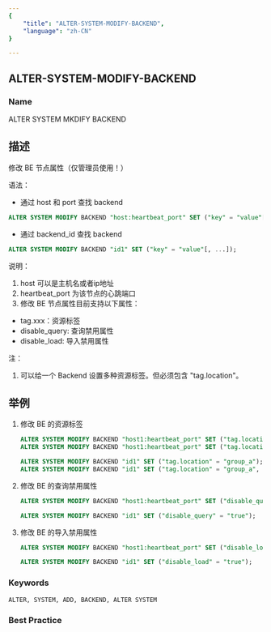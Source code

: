 ```yaml
---
{
    "title": "ALTER-SYSTEM-MODIFY-BACKEND",
    "language": "zh-CN"
}

---
```


<!--
Licensed to the Apache Software Foundation (ASF) under one
or more contributor license agreements.  See the NOTICE file
distributed with this work for additional information
regarding copyright ownership.  The ASF licenses this file
to you under the Apache License, Version 2.0 (the
"License"); you may not use this file except in compliance
with the License.  You may obtain a copy of the License at

  http://www.apache.org/licenses/LICENSE-2.0

Unless required by applicable law or agreed to in writing,
software distributed under the License is distributed on an
"AS IS" BASIS, WITHOUT WARRANTIES OR CONDITIONS OF ANY
KIND, either express or implied.  See the License for the
specific language governing permissions and limitations
under the License.
-->

## ALTER-SYSTEM-MODIFY-BACKEND

### Name

ALTER SYSTEM MKDIFY BACKEND

## 描述

修改 BE 节点属性（仅管理员使用！）

语法：

- 通过 host 和 port 查找 backend

```sql
ALTER SYSTEM MODIFY BACKEND "host:heartbeat_port" SET ("key" = "value"[, ...]);
```

- 通过 backend_id 查找 backend

```sql
ALTER SYSTEM MODIFY BACKEND "id1" SET ("key" = "value"[, ...]);
```

 说明：

1. host 可以是主机名或者ip地址
2. heartbeat_port 为该节点的心跳端口
3. 修改 BE 节点属性目前支持以下属性：

- tag.xxx：资源标签
- disable_query: 查询禁用属性
- disable_load: 导入禁用属性        

注：
1. 可以给一个 Backend 设置多种资源标签。但必须包含 "tag.location"。

## 举例

1. 修改 BE 的资源标签

   ```sql
   ALTER SYSTEM MODIFY BACKEND "host1:heartbeat_port" SET ("tag.location" = "group_a");
   ALTER SYSTEM MODIFY BACKEND "host1:heartbeat_port" SET ("tag.location" = "group_a", "tag.compute" = "c1");
   ```

   ```sql
   ALTER SYSTEM MODIFY BACKEND "id1" SET ("tag.location" = "group_a");
   ALTER SYSTEM MODIFY BACKEND "id1" SET ("tag.location" = "group_a", "tag.compute" = "c1");
   ```

2. 修改 BE 的查询禁用属性
   
   ```sql
   ALTER SYSTEM MODIFY BACKEND "host1:heartbeat_port" SET ("disable_query" = "true");
   ```

    ```sql
   ALTER SYSTEM MODIFY BACKEND "id1" SET ("disable_query" = "true");
    ```   

3. 修改 BE 的导入禁用属性
   
   ```sql
   ALTER SYSTEM MODIFY BACKEND "host1:heartbeat_port" SET ("disable_load" = "true");
   ```

    ```sql
   ALTER SYSTEM MODIFY BACKEND "id1" SET ("disable_load" = "true");
    ```   

### Keywords

    ALTER, SYSTEM, ADD, BACKEND, ALTER SYSTEM

### Best Practice

